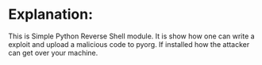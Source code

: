 # Explanation:

This is Simple Python Reverse Shell module.
It is show how one can write a exploit and upload a malicious code to pyorg.
If installed how the attacker can get over your machine.